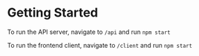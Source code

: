 # Getting Started

To run the API server, navigate to `/api` and run `npm start`

To run the frontend client, navigate to `/client` and run `npm start`